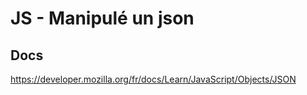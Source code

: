 # JS - Manipulé un json

## Docs
https://developer.mozilla.org/fr/docs/Learn/JavaScript/Objects/JSON